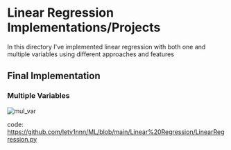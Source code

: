 # Linear Regression Implementations/Projects

In this directory I've implemented linear regression with both one and multiple variables using different approaches and features

## Final Implementation

### Multiple Variables
![mul_var](https://github.com/user-attachments/assets/4fb0280c-7938-4822-90cc-2fcf3d63f5e6)


code: https://github.com/letv1nnn/ML/blob/main/Linear%20Regression/LinearRegression.py
